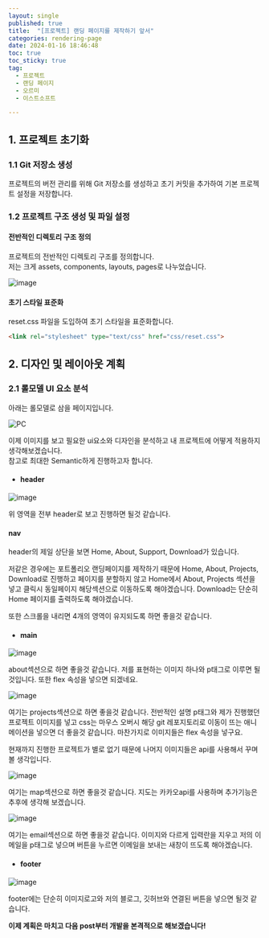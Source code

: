 ```yaml
---
layout: single
published: true
title:  "[프로젝트] 랜딩 페이지를 제작하기 앞서"
categories: rendering-page
date: 2024-01-16 18:46:48
toc: true
toc_sticky: true
tag:   
  - 프로젝트
  - 랜딩 페이지
  - 오르미
  - 이스트소프트

---
```


## 1. 프로젝트 초기화

### 1.1 Git 저장소 생성

프로젝트의 버전 관리를 위해 Git 저장소를 생성하고 초기 커밋을 추가하여 기본 프로젝트 설정을 저장합니다.

### 1.2 프로젝트 구조 생성 및 파일 설정

#### 전반적인 디렉토리 구조 정의

프로젝트의 전반적인 디렉토리 구조를 정의합니다.   
저는 크게 assets, components, layouts, pages로 나누었습니다. 

![image](https://github.com/BaxDailyGit/BaxDailyGit/assets/99312529/4b48821d-e644-4ed1-a171-90123f227cd4)

#### 초기 스타일 표준화

reset.css 파일을 도입하여 초기 스타일을 표준화합니다. 
```html
<link rel="stylesheet" type="text/css" href="css/reset.css">
```

## 2. 디자인 및 레이아웃 계획

### 2.1 롤모델 UI 요소 분석

아래는 롤모델로 삼을 페이지입니다.  

![PC](https://github.com/BaxDailyGit/BaxDailyGit/assets/99312529/18d94135-51b3-4170-8880-a211b5031377)

이제 이미지를 보고 필요한 ui요소와 디자인을 분석하고 내 프로젝트에 어떻게 적용하지 생각해보겠습니다.  
참고로 최대한 Semantic하게 진행하고자 합니다.

* #### header

![image](https://github.com/BaxDailyGit/BaxDailyGit/assets/99312529/981602fb-85ed-489e-aeeb-dff59e8d406f)

위 영역을 전부 header로 보고 진행하면 될것 같습니다.

#### nav 

header의 제일 상단을 보면 Home, About, Support, Download가 있습니다. 

저같은 경우에는 포트폴리오 랜딩페이지를 제작하기 때문에 Home, About, Projects, Download로 진행하고 페이지를 분할하지 않고 Home에서 About, Projects 섹션을 넣고 클릭시 동일페이지 해당섹션으로 이동하도록 해야겠습니다. Download는 단순히 Home 페이지를 출력하도록 해야겠습니다.

또한 스크롤을 내리면 4개의 영역이 유지되도록 하면 좋을것 같습니다. 

* #### main

![image](https://github.com/BaxDailyGit/BaxDailyGit/assets/99312529/10df4025-6607-4a0f-9793-3ca741648975)

about섹션으로 하면 좋을것 같습니다. 저를 표현하는 이미지 하나와 p태그로 이루면 될것입니다. 또한 flex 속성을 넣으면 되겠네요.

![image](https://github.com/BaxDailyGit/BaxDailyGit/assets/99312529/f18e277b-1c26-4b49-b3d6-9e48ea0cd937)

여기는 projects섹션으로 하면 좋을것 같습니다. 전반적인 설명 p태그와 제가 진행했던 프로젝트 이미지를 넣고 css는 마우스 오버시 해당 git 레포지토리로 이동이 뜨는 애니메이션을 넣으면 더 좋을것 같습니다. 마찬가지로 이미지들은 flex 속성을 넣구요.

현재까지 진행한 프로젝트가 별로 없기 때문에 나머지 이미지들은 api를 사용해서 꾸며볼 생각입니다.

![image](https://github.com/BaxDailyGit/BaxDailyGit/assets/99312529/63fdeb4a-7cef-4f50-b80b-e7b2110bd4ea)

여기는 map섹션으로 하면 좋을것 같습니다.
지도는 카카오api를 사용하며 추가기능은 추후에 생각해 보겠습니다.

![image](https://github.com/BaxDailyGit/BaxDailyGit/assets/99312529/cc612e65-ea98-4a75-b0a1-5c0e2f2d4f72)

여기는 email섹션으로 하면 좋을것 같습니다. 이미지와 다르게 입력란을 지우고 저의 이메일을 p태그로 넣으며 버튼을 누르면 이메일을 보내는 새창이 뜨도록 해야겠습니다.

* #### footer

![image](https://github.com/BaxDailyGit/BaxDailyGit/assets/99312529/44047ea8-71e4-48ad-b8de-a651a950b989)

footer에는 단순히 이미지로고와 저의 블로그, 깃허브와 연결된 버튼을 넣으면 될것 같습니다.


**이제 계획은 마치고 다음 post부터 개발을 본격적으로 해보겠습니다!**

